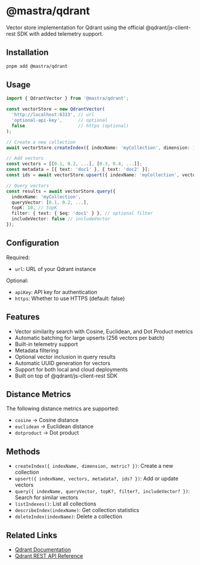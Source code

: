 # @mastra/qdrant

Vector store implementation for Qdrant using the official @qdrant/js-client-rest SDK with added telemetry support.

## Installation

```bash
pnpm add @mastra/qdrant
```

## Usage

```typescript
import { QdrantVector } from '@mastra/qdrant';

const vectorStore = new QdrantVector(
  'http://localhost:6333', // url
  'optional-api-key',      // optional
  false                    // https (optional)
);

// Create a new collection
await vectorStore.createIndex({ indexName: 'myCollection', dimension: 1536, metric: 'cosine' });

// Add vectors
const vectors = [[0.1, 0.2, ...], [0.3, 0.4, ...]];
const metadata = [{ text: 'doc1' }, { text: 'doc2' }];
const ids = await vectorStore.upsert({ indexName: 'myCollection', vectors, metadata });

// Query vectors
const results = await vectorStore.query({
  indexName: 'myCollection',
  queryVector: [0.1, 0.2, ...],
  topK: 10, // topK
  filter: { text: { $eq: 'doc1' } }, // optional filter
  includeVector: false // includeVector
});
```

## Configuration

Required:

- `url`: URL of your Qdrant instance

Optional:

- `apiKey`: API key for authentication
- `https`: Whether to use HTTPS (default: false)

## Features

- Vector similarity search with Cosine, Euclidean, and Dot Product metrics
- Automatic batching for large upserts (256 vectors per batch)
- Built-in telemetry support
- Metadata filtering
- Optional vector inclusion in query results
- Automatic UUID generation for vectors
- Support for both local and cloud deployments
- Built on top of @qdrant/js-client-rest SDK

## Distance Metrics

The following distance metrics are supported:

- `cosine` → Cosine distance
- `euclidean` → Euclidean distance
- `dotproduct` → Dot product

## Methods

- `createIndex({ indexName, dimension, metric? })`: Create a new collection
- `upsert({ indexName, vectors, metadata?, ids? })`: Add or update vectors
- `query({ indexName, queryVector, topK?, filter?, includeVector? })`: Search for similar vectors
- `listIndexes()`: List all collections
- `describeIndex(indexName)`: Get collection statistics
- `deleteIndex(indexName)`: Delete a collection

## Related Links

- [Qdrant Documentation](https://qdrant.tech/documentation/)
- [Qdrant REST API Reference](https://qdrant.github.io/qdrant/redoc/index.html)
